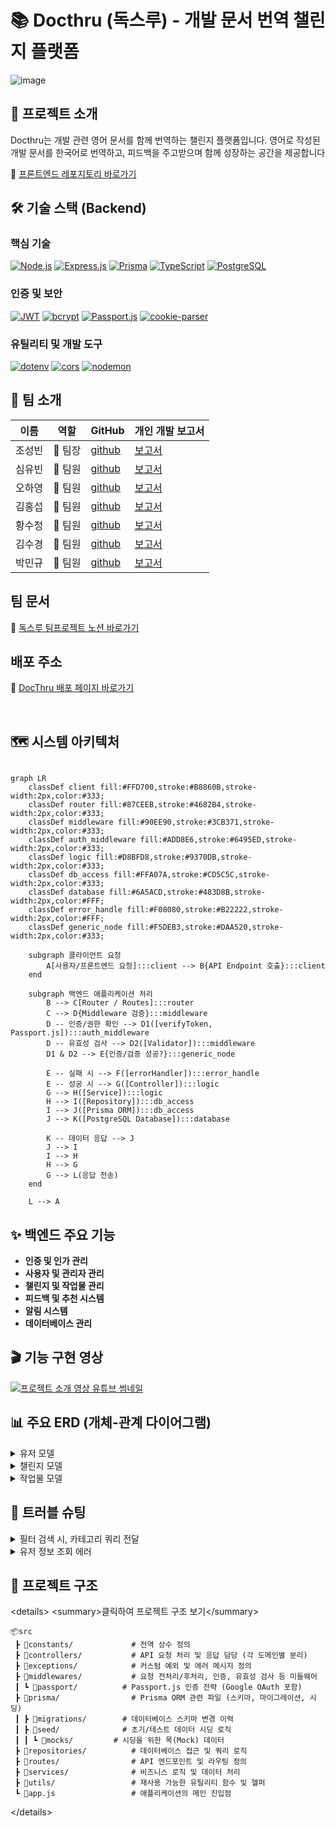 # 📚 Docthru (독스루) - 개발 문서 번역 챌린지 플랫폼

![image](https://github.com/user-attachments/assets/111a1379-7089-4d1d-9cf7-f02f8bb41d44)

## 🚀 프로젝트 소개

Docthru는 개발 관련 영어 문서를 함께 번역하는 챌린지 플랫폼입니다. 영어로 작성된 개발 문서를 한국어로 번역하고, 피드백을 주고받으며 함께 성장하는 공간을 제공합니다

👀 [프론트엔드 레포지토리 바로가기](https://github.com/JJOBO/6-Docthru-3team-FE)

## 🛠️ 기술 스택 (Backend)

### 핵심 기술

[![Node.js](https://img.shields.io/badge/node.js-339933?style=for-the-badge&logo=nodedotjs&logoColor=white)](https://nodejs.org/)
[![Express.js](https://img.shields.io/badge/express.js-%23404D59.svg?style=for-the-badge&logo=express&logoColor=%2361DAFB)](https://expressjs.com/)
[![Prisma](https://img.shields.io/badge/Prisma-blue?style=for-the-badge&logo=prisma&logoColor=white)](https://www.prisma.io/)
[![TypeScript](https://img.shields.io/badge/TypeScript-007ACC?style=for-the-badge&logo=typescript&logoColor=white)](https://www.typescriptlang.org/)
[![PostgreSQL](https://img.shields.io/badge/PostgreSQL-336791?style=for-the-badge&logo=postgresql&logoColor=white)](https://www.postgresql.org/)

### 인증 및 보안

[![JWT](https://img.shields.io/badge/JWT-black?style=for-the-badge)](https://jwt.io/)
[![bcrypt](https://img.shields.io/badge/bcrypt-232F3E?style=for-the-badge)](https://www.npmjs.com/package/bcrypt)
[![Passport.js](https://img.shields.io/badge/Passport.js-34B3E5?style=for-the-badge&logo=passport&logoColor=white)](http://www.passportjs.org/)
[![cookie-parser](https://img.shields.io/badge/cookie--parser-333333?style=for-the-badge)](https://www.npmjs.com/package/cookie-parser)

### 유틸리티 및 개발 도구

[![dotenv](https://img.shields.io/badge/dotenv-000?style=for-the-badge&logo=dotenv&logoColor=yellow)](https://www.npmjs.com/package/dotenv)
[![cors](https://img.shields.io/badge/cors-white?style=for-the-badge)](https://www.npmjs.com/package/cors)
[![nodemon](https://img.shields.io/badge/Nodemon-76D398?style=for-the-badge&logo=nodemon&logoColor=white)](https://nodemon.io/)

## 👥 팀 소개

| 이름   | 역할    | GitHub                                   | 개인 개발 보고서                                                 |
| ------ | ------- | ---------------------------------------- | ---------------------------------------------------------------- |
| 조성빈 | 🍉 팀장 | [github](https://github.com/JJOBO/)      | [보고서](https://www.notion.so/1ec2facab63c81eca07af4d8f2bd39c0) |
| 심유빈 | 🍒 팀원 | [github](https://github.com/shimyubin/)  | [보고서](https://www.notion.so/1f32facab63c8063af31e35ceaf5e7a8) |
| 오하영 | 🍑 팀원 | [github](https://github.com/fiivxyxxng/) | [보고서](https://www.notion.so/1f32facab63c8096b969da4f5399bd3a) |
| 김홍섭 | 🍇 팀원 | [github](https://github.com/rakaso598/)  | [보고서](https://www.notion.so/1f32facab63c80088ad2eba91feb3155) |
| 황수정 | 🍎 팀원 | [github](https://github.com/suejeong/)   | [보고서](https://www.notion.so/1f32facab63c80b08333f61e56fa361e) |
| 김수경 | 🍊 팀원 | [github](https://github.com/suKyoung25/) | [보고서](https://www.notion.so/1f32facab63c806bb835c90523b6869b) |
| 박민규 | 🍈 팀원 | [github](https://github.com/gksktl111/)  | [보고서](https://www.notion.so/1f32facab63c80b4b1c0f468d3656e78) |

## 팀 문서

📝 [독스루 팀프로젝트 노션 바로가기](https://www.notion.so/1ec2facab63c808d9b80ca0759018768?v=1ec2facab63c8156b3aa000c4b136520)

## 배포 주소

🚀 [DocThru 배포 페이지 바로가기](https://6-docthru-3team-fe-dev.vercel.app/)

<br/>

## 🗺️ 시스템 아키텍처

```mermaid

graph LR
    classDef client fill:#FFD700,stroke:#B8860B,stroke-width:2px,color:#333;
    classDef router fill:#87CEEB,stroke:#4682B4,stroke-width:2px,color:#333;
    classDef middleware fill:#90EE90,stroke:#3CB371,stroke-width:2px,color:#333;
    classDef auth_middleware fill:#ADD8E6,stroke:#6495ED,stroke-width:2px,color:#333;
    classDef logic fill:#D8BFD8,stroke:#9370DB,stroke-width:2px,color:#333;
    classDef db_access fill:#FFA07A,stroke:#CD5C5C,stroke-width:2px,color:#333;
    classDef database fill:#6A5ACD,stroke:#483D8B,stroke-width:2px,color:#FFF;
    classDef error_handle fill:#F08080,stroke:#B22222,stroke-width:2px,color:#FFF;
    classDef generic_node fill:#F5DEB3,stroke:#DAA520,stroke-width:2px,color:#333;

    subgraph 클라이언트 요청
        A[사용자/프론트엔드 요청]:::client --> B{API Endpoint 호출}:::client
    end

    subgraph 백엔드 애플리케이션 처리
        B --> C[Router / Routes]:::router
        C --> D{Middleware 검증}:::middleware
        D -- 인증/권한 확인 --> D1([verifyToken, Passport.js]):::auth_middleware
        D -- 유효성 검사 --> D2([Validator]):::middleware
        D1 & D2 --> E{인증/검증 성공?}:::generic_node

        E -- 실패 시 --> F([errorHandler]):::error_handle
        E -- 성공 시 --> G([Controller]):::logic
        G --> H([Service]):::logic
        H --> I([Repository]):::db_access
        I --> J([Prisma ORM]):::db_access
        J --> K([PostgreSQL Database]):::database

        K -- 데이터 응답 --> J
        J --> I
        I --> H
        H --> G
        G --> L(응답 전송)
    end

    L --> A

```

## ✨ 백엔드 주요 기능

* **인증 및 인가 관리**
* **사용자 및 관리자 관리**
* **챌린지 및 작업물 관리**
* **피드백 및 추천 시스템**
* **알림 시스템**
* **데이터베이스 관리**

## 🎬 기능 구현 영상

[![프로젝트 소개 영상 유튜브 썸네일](https://github.com/user-attachments/assets/976791d3-41c2-48a1-99f3-b1469cf5b3ff)](https://youtu.be/EClrOPXoyFY)

## 📊 주요 ERD (개체-관계 다이어그램)

<details>
<summary>유저 모델</summary>

![image](https://github.com/user-attachments/assets/0d9ab8b4-b173-4d30-bae9-8c99ea2adf28)

</details>

<details>
<summary>챌린지 모델</summary>

![image](https://github.com/user-attachments/assets/78a6f046-f11b-435a-96b9-425b92dd65a5)

</details>

<details>
<summary>작업물 모델</summary>

![image](https://github.com/user-attachments/assets/753396ea-70eb-4889-ac33-1d17a9827507)

</details>

## 🤯 트러블 슈팅

<details>
<summary>필터 검색 시, 카테고리 쿼리 전달</summary>

![image](https://github.com/user-attachments/assets/26854d51-c80d-4cff-8395-3bbbc978cd09)

![image](https://github.com/user-attachments/assets/6ca24c62-21d0-4821-9012-f7eab6c52077)

</details>

<details>
<summary>유저 정보 조회 에러</summary>

![image](https://github.com/user-attachments/assets/d0c5adf1-f20a-4b5d-9fdd-180a50d37302)

![image](https://github.com/user-attachments/assets/b27c38c1-6af7-4a33-a5e2-897fe8444d19)

</details>

## 🧩 프로젝트 구조

\<details\>
\<summary\>클릭하여 프로젝트 구조 보기\</summary\>

```
📦src
 ┣ 📂constants/             # 전역 상수 정의
 ┣ 📂controllers/           # API 요청 처리 및 응답 담당 (각 도메인별 분리)
 ┣ 📂exceptions/            # 커스텀 예외 및 에러 메시지 정의
 ┣ 📂middlewares/           # 요청 전처리/후처리, 인증, 유효성 검사 등 미들웨어
 ┃ ┗ 📂passport/          # Passport.js 인증 전략 (Google OAuth 포함)
 ┣ 📂prisma/                # Prisma ORM 관련 파일 (스키마, 마이그레이션, 시딩)
 ┃ ┣ 📂migrations/        # 데이터베이스 스키마 변경 이력
 ┃ ┣ 📂seed/              # 초기/테스트 데이터 시딩 로직
 ┃ ┃ ┗ 📂mocks/         # 시딩을 위한 목(Mock) 데이터
 ┣ 📂repositories/          # 데이터베이스 접근 및 쿼리 로직
 ┣ 📂routes/                # API 엔드포인트 및 라우팅 정의
 ┣ 📂services/              # 비즈니스 로직 및 데이터 처리
 ┣ 📂utils/                 # 재사용 가능한 유틸리티 함수 및 헬퍼
 ┗ 📜app.js                 # 애플리케이션의 메인 진입점
```

\</details\>

